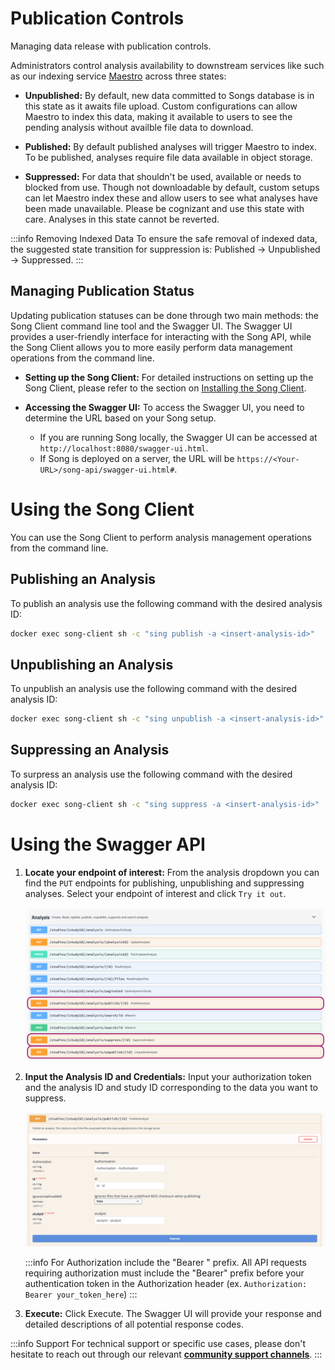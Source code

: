 # Publication Controls

Managing data release with publication controls.

Administrators control analysis availability to downstream services like such as our indexing service [Maestro](/docs/core-software/maestro/overview) across three states:

- **Unpublished:** By default, new data committed to Songs database is in this state as it awaits file upload. Custom configurations can allow Maestro to index this data, making it available to users to see the pending analysis without availble file data to download.

- **Published:** By default published analyses will trigger Maestro to index. To be published, analyses require file data available in object storage.

- **Suppressed:** For data that shouldn't be used, available or needs to blocked from use. Though not downloadable by default, custom setups can let Maestro index these and allow users to see what analyses have been made unavailable. Please be cognizant and use this state with care. Analyses in this state cannot be reverted.

:::info Removing Indexed Data
To ensure the safe removal of indexed data, the suggested state transition for suppression is: Published → Unpublished → Suppressed.
:::

## Managing Publication Status

Updating publication statuses can be done through two main methods: the Song Client command line tool and the Swagger UI. The Swagger UI provides a user-friendly interface for interacting with the Song API, while the Song Client allows you to more easily perform data management operations from the command line.

- **Setting up the Song Client:** For detailed instructions on setting up the Song Client, please refer to the section on [Installing the Song Client](/docs/core-software/song/setup#song-client-setup).

- **Accessing the Swagger UI:** To access the Swagger UI, you need to determine the URL based on your Song setup. 

  - If you are running Song locally, the Swagger UI can be accessed at `http://localhost:8080/swagger-ui.html`. 
  - If Song is deployed on a server, the URL will be `https://<Your-URL>/song-api/swagger-ui.html#`.

# Using the Song Client

You can use the Song Client to perform analysis management operations from the command line.

## Publishing an Analysis 

To publish an analysis use the following command with the desired analysis ID:

```bash
docker exec song-client sh -c "sing publish -a <insert-analysis-id>"
```

## Unpublishing an Analysis 

To unpublish an analysis use the following command with the desired analysis ID:

```bash
docker exec song-client sh -c "sing unpublish -a <insert-analysis-id>"
```

## Suppressing an Analysis 

To surpress an analysis use the following command with the desired analysis ID:

```bash
docker exec song-client sh -c "sing suppress -a <insert-analysis-id>"
```
 
# Using the Swagger API 

1. **Locate your endpoint of interest:** From the analysis dropdown you can find the `PUT` endpoints for publishing, unpublishing and suppressing analyses. Select your endpoint of interest and click `Try it out`.

    ![Entity](../assets/swagger_analysis_endpoints.png 'analysis endpoints')

2. **Input the Analysis ID and Credentials:** Input your authorization token and the analysis ID and study ID corresponding to the data you want to suppress.

    ![Entity](../assets/swagger-publishid.png 'publish endpoint')

    :::info
    For Authorization include the "Bearer " prefix. All API requests requiring authorization must include the "Bearer" prefix before your authentication token in the Authorization header (ex. `Authorization: Bearer your_token_here`)
    :::

3. **Execute:** Click Execute. The Swagger UI will provide your response and detailed descriptions of all potential response codes.

:::info Support
For technical support or specific use cases, please don't hesitate to reach out through our relevant [**community support channels**](/community/support).
:::

